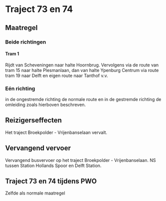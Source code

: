 # Traject 73 en 74
## Maatregel
### Beide richtingen

#### Tram 1
Rijdt van Scheveningen naar halte Hoornbrug. Vervolgens via de route van tram 15 naar halte Plesmanlaan, dan van halte Ypenburg Centrum via route tram 19 naar Delft en eigen route naar Tanthof v.v.

### Eén richting
in de ongestremde richting de normale route en in de gestremde richting de omleiding zoals hierboven beschreven.

## Reizigerseffecten
Het traject Broekpolder - Vrijenbanselaan vervalt.

## Vervangend vervoer
Vervangend busvervoer op het traject Broekpolder - Vrijenbanselaan.
NS tussen Station Hollands Spoor en Delft Station.

## Traject 73 en 74 tijdens PWO
Zelfde als normale maatregel
